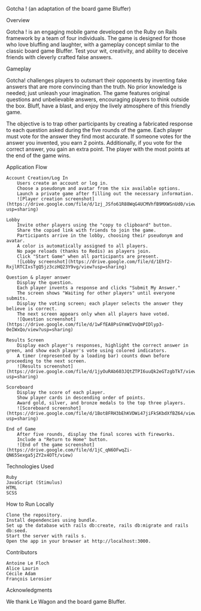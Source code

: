 Gotcha ! (an adaptation of the board game Bluffer)

Overview

Gotcha ! is an engaging mobile game developed on the Ruby on Rails framework by a team of four individuals. The game is designed for those who love bluffing and laughter, with a gameplay concept similar to the classic board game Bluffer. Test your wit, creativity, and ability to deceive friends with cleverly crafted false answers.

Gameplay

Gotcha! challenges players to outsmart their opponents by inventing fake answers that are more convincing than the truth. No prior knowledge is needed; just unleash your imagination. The game features original questions and unbelievable answers, encouraging players to think outside the box. Bluff, have a blast, and enjoy the lively atmosphere of this friendly game.

The objective is to trap other participants by creating a fabricated response to each question asked during the five rounds of the game. Each player must vote for the answer they find most accurate. If someone votes for the answer you invented, you earn 2 points. Additionally, if you vote for the correct answer, you gain an extra point. The player with the most points at the end of the game wins.


Application Flow

    Account Creation/Log In
        Users create an account or log in.
        Choose a pseudonym and avatar from the six available options.
        Launch a private game after filling out the necessary information.
        ![Player creation screenshot](https://drive.google.com/file/d/1zj_JSfo61R88WqG4UCMVhfB9MXWSnUd0/view?usp=sharing)

    Lobby
        Invite other players using the "copy to clipboard" button.
        Share the copied link with friends to join the game.
        Participants arrive in the lobby, choosing their pseudonym and avatar.
        A color is automatically assigned to all players.
        No page reloads (thanks to Redis) as players join.
        Click "Start Game" when all participants are present.
        ![Lobby screenshot](https://drive.google.com/file/d/1Ehf2-RxjlRTCIxsTgQ5jz3czHQ23Y9vg/view?usp=sharing)

    Question & player answer
        Display the question.
        Each player invents a response and clicks "Submit My Answer."
        The screen shows "Waiting for other players" until everyone submits.
        Display the voting screen; each player selects the answer they believe is correct.
        The next screen appears only when all players have voted.
        ![Question screenshot](https://drive.google.com/file/d/1wFfEA8PsGYmWIVoQmPIDlyp3-0eIWxQo/view?usp=sharing)

    Results Screen
        Display each player's responses, highlight the correct answer in green, and show each player's vote using colored indicators.
        A timer (represented by a loading bar) counts down before proceeding to the next screen.
        ![Results screenshot](https://drive.google.com/file/d/1jyOuRAb603JQtZTPI6uuQk2eGTzgbTkT/view?usp=sharing)

    Scoreboard
        Display the score of each player.
        Show player cards in descending order of points.
        Award gold, silver, and bronze medals to the top three players.
        ![Scoreboard screenshot](https://drive.google.com/file/d/1Bot8FRH3bEhKVDWi47jiFkSKbdXfBZ64/view?usp=sharing)

    End of Game
        After five rounds, display the final scores with fireworks.
        Include a "Return to Home" button.
        ![End of the game screenshot](https://drive.google.com/file/d/1jC_qN6OFwqZi-QN65Sexga5jZY2x4OTt/view)

Technologies Used

    Ruby
    JavaScript (Stimulus)
    HTML
    SCSS

How to Run Locally

    Clone the repository.
    Install dependencies using bundle.
    Set up the database with rails db:create, rails db:migrate and rails db:seed.
    Start the server with rails s.
    Open the app in your browser at http://localhost:3000.

Contributors

    Antoine Le Floch
    Alice Laurin
    Cécile Adam
    François Lerosier

Acknowledgments

We thank Le Wagon and the board game Bluffer.
